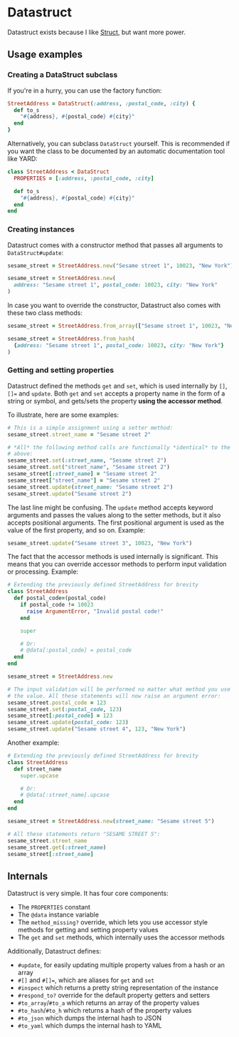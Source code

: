 
# Datastruct

Datastruct exists because I like [Struct][Struct], but want more power.

## Usage examples

### Creating a DataStruct subclass

If you're in a hurry, you can use the factory function:

```ruby
StreetAddress = DataStruct(:address, :postal_code, :city) {
  def to_s
    "#{address}, #{postal_code} #{city}"
  end
}
```

Alternatively, you can subclass `DataStruct` yourself. This is recommended if
you want the class to be documented by an automatic documentation tool like
YARD:

```ruby
class StreetAddress < DataStruct
  PROPERTIES = [:address, :postal_code, :city]

  def to_s
    "#{address}, #{postal_code} #{city}"
  end
end
```

### Creating instances

Datastruct comes with a constructor method that passes all arguments to
`DataStruct#update`:

```ruby
sesame_street = StreetAddress.new("Sesame street 1", 10023, "New York")

sesame_street = StreetAddress.new(
  address: "Sesame street 1", postal_code: 10023, city: "New York"
)
```

In case you want to override the constructor, Datastruct also comes with these
two class methods:

```ruby
sesame_street = StreetAddress.from_array(["Sesame street 1", 10023, "New York"])

sesame_street = StreetAddress.from_hash(
  {address: "Sesame street 1", postal_code: 10023, city: "New York"}
)
```

### Getting and setting properties

Datastruct defined the methods `get` and `set`, which is used internally by
`[]`, `[]=` and `update`. Both `get` and `set` accepts a property name in the
form of a string or symbol, and gets/sets the property **using the accessor
method**.

To illustrate, here are some examples:

```ruby
# This is a simple assignment using a setter method:
sesame_street.street_name = "Sesame street 2"

# *All* the following method calls are functionally *identical* to the line
# above:
sesame_street.set(:street_name, "Sesame street 2")
sesame_street.set("street_name", "Sesame street 2")
sesame_street[:street_name] = "Sesame street 2"
sesame_street["street_name"] = "Sesame street 2"
sesame_street.update(street_name: "Sesame street 2")
sesame_street.update("Sesame street 2")
```

The last line might be confusing. The `update` method accepts keyword arguments
and passes the values along to the setter methods, but it also accepts
positional arguments. The first positional argument is used as the value of the
first property, and so on. Example:

```ruby
sesame_street.update("Sesame street 3", 10023, "New York")
```

The fact that the accessor methods is used internally is significant. This means
that you can override accessor methods to perform input validation or
processing. Example:

```ruby
# Extending the previously defined StreetAddress for brevity
class StreetAddress
  def postal_code=(postal_code)
    if postal_code != 10023
      raise ArgumentError, "Invalid postal code!"
    end

    super

    # Or:
    # @data[:postal_code] = postal_code
  end
end

sesame_street = StreetAddress.new

# The input validation will be performed no matter what method you use to set
# the value. All these statements will now raise an argument error:
sesame_street.postal_code = 123
sesame_street.set(:postal_code, 123)
sesame_street[:postal_code] = 123
sesame_street.update(postal_code: 123)
sesame_street.update("Sesame street 4", 123, "New York")
```

Another example:

```ruby
# Extending the previously defined StreetAddress for brevity
class StreetAddress
  def street_name
    super.upcase

    # Or:
    # @data[:street_name].upcase
  end
end

sesame_street = StreetAddress.new(street_name: "Sesame street 5")

# All these statements return "SESAME STREET 5":
sesame_street.street_name
sesame_street.get(:street_name)
sesame_street[:street_name]
```

## Internals

Datastruct is very simple. It has four core components:

  - The `PROPERTIES` constant
  - The `@data` instance variable
  - The `method_missing?` override, which lets you use accessor style methods
    for getting and setting property values
  - The `get` and `set` methods, which internally uses the accessor methods

Additionally, Datastruct defines:

  - `#update`, for easily updating multiple property values from a hash or an
    array
  - `#[]` and `#[]=`, which are aliases for `get` and `set`
  - `#inspect` which returns a pretty string representation of the instance
  - `#respond_to?` override for the default property getters and setters
  - `#to_array`/`#to_a` which returns an array of the property values
  - `#to_hash`/`#to_h` which returns a hash of the property values
  - `#to_json` which dumps the internal hash to JSON
  - `#to_yaml` which dumps the internal hash to YAML

[Struct]: http://www.ruby-doc.org/core-2.0/Struct.html
